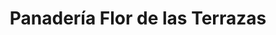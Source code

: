---
title: "Panadería Flor de las Terrazas"
url: /caracas/panaderia-flor-de-las-terrazas/
shop: Bäckerei
---